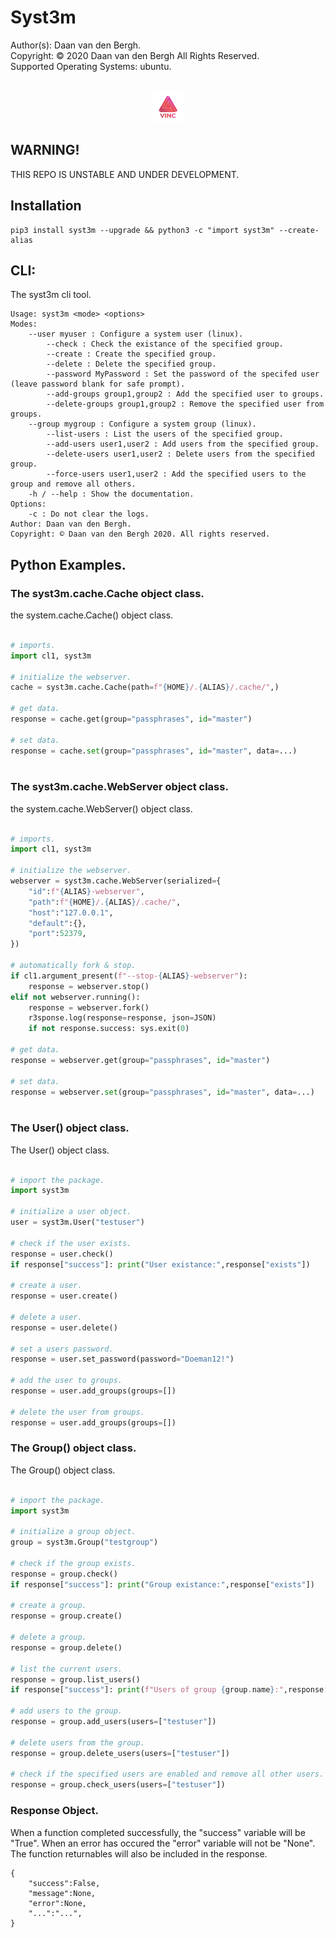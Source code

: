 # Syst3m
Author(s):  Daan van den Bergh.<br>
Copyright:  © 2020 Daan van den Bergh All Rights Reserved.<br>
Supported Operating Systems: ubuntu.
<br>
<br>
<p align="center">
  <img src="https://raw.githubusercontent.com/vandenberghinc/public-storage/master/vandenberghinc/icon/icon.png" alt="Bergh-Encryption" width="50"/>
</p>

## WARNING!
THIS REPO IS UNSTABLE AND UNDER DEVELOPMENT.

## Installation
	pip3 install syst3m --upgrade && python3 -c "import syst3m" --create-alias


## CLI:
The syst3m cli tool.

	Usage: syst3m <mode> <options> 
	Modes:
	    --user myuser : Configure a system user (linux).
	        --check : Check the existance of the specified group.
	        --create : Create the specified group.
	        --delete : Delete the specified group.
	        --password MyPassword : Set the password of the specifed user (leave password blank for safe prompt).
	        --add-groups group1,group2 : Add the specified user to groups.
	        --delete-groups group1,group2 : Remove the specified user from groups.
	    --group mygroup : Configure a system group (linux).
	        --list-users : List the users of the specified group.
	        --add-users user1,user2 : Add users from the specified group.
	        --delete-users user1,user2 : Delete users from the specified group.
	        --force-users user1,user2 : Add the specified users to the group and remove all others.
	    -h / --help : Show the documentation.
	Options:
	    -c : Do not clear the logs.
	Author: Daan van den Bergh. 
	Copyright: © Daan van den Bergh 2020. All rights reserved.


## Python Examples.

### The syst3m.cache.Cache object class.
the system.cache.Cache() object class.
```python

# imports.
import cl1, syst3m

# initialize the webserver.
cache = syst3m.cache.Cache(path=f"{HOME}/.{ALIAS}/.cache/",)

# get data.
response = cache.get(group="passphrases", id="master")

# set data.
response = cache.set(group="passphrases", id="master", data=...)
			

```

### The syst3m.cache.WebServer object class.
the system.cache.WebServer() object class.
```python

# imports.
import cl1, syst3m

# initialize the webserver.
webserver = syst3m.cache.WebServer(serialized={
	"id":f"{ALIAS}-webserver",
	"path":f"{HOME}/.{ALIAS}/.cache/",
	"host":"127.0.0.1",
	"default":{},
	"port":52379,
})

# automatically fork & stop.
if cl1.argument_present(f"--stop-{ALIAS}-webserver"):
	response = webserver.stop()
elif not webserver.running(): 
	response = webserver.fork()
	r3sponse.log(response=response, json=JSON)
	if not response.success: sys.exit(0)

# get data.
response = webserver.get(group="passphrases", id="master")

# set data.
response = webserver.set(group="passphrases", id="master", data=...)
			

```

### The User() object class.
The User() object class. 
```python

# import the package.
import syst3m

# initialize a user object.
user = syst3m.User("testuser")

# check if the user exists.
response = user.check()
if response["success"]: print("User existance:",response["exists"])

# create a user.
response = user.create()

# delete a user.
response = user.delete()

# set a users password.
response = user.set_password(password="Doeman12!")

# add the user to groups.
response = user.add_groups(groups=[])

# delete the user from groups.
response = user.add_groups(groups=[])

```


### The Group() object class.
The Group() object class. 
```python

# import the package.
import syst3m

# initialize a group object.
group = syst3m.Group("testgroup")

# check if the group exists.
response = group.check()
if response["success"]: print("Group existance:",response["exists"])

# create a group.
response = group.create()

# delete a group.
response = group.delete()

# list the current users.
response = group.list_users()
if response["success"]: print(f"Users of group {group.name}:",response["users"])

# add users to the group.
response = group.add_users(users=["testuser"])

# delete users from the group.
response = group.delete_users(users=["testuser"])

# check if the specified users are enabled and remove all other users.
response = group.check_users(users=["testuser"])


```

### Response Object.
When a function completed successfully, the "success" variable will be "True". When an error has occured the "error" variable will not be "None". The function returnables will also be included in the response.

	{
		"success":False,
		"message":None,
		"error":None,
		"...":"...",
	}
